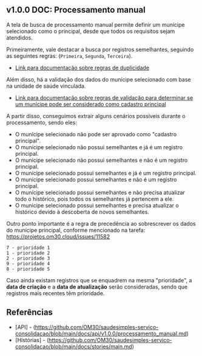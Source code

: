 ## v1.0.0 DOC: Processamento manual

A tela de busca de processamento manual permite definir um munícipe selecionado como o principal, desde que todos os requisitos sejam atendidos.

Primeiramente, vale destacar a busca por registros semelhantes, seguindo as seguintes regras: (`Primeira`, `Segunda`, `Terceira`).

- [Link para documentação sobre regras de duplicidade](https://github.com/OM30/saudesimples-servico-consolidacao/blob/main/docs/stories/busca_municipes_duplicados.md#criterios-de-similaridade-semelhanca)

Além disso, há a validação dos dados do munícipe selecionado com base na unidade de saúde vinculada.

- [Link para documentação sobre regras de validação para determinar se um munícipe pode ser considerado como cadastro principal](https://github.com/OM30/saudesimples-servico-consolidacao/blob/main/docs/stories/municipe_pode_ser_considerado_para_cadastro_principal.md)

A partir disso, conseguimos extrair alguns cenários possíveis durante o processamento, sendo eles:

- O munícipe selecionado não pode ser aprovado como "cadastro principal".
- O munícipe selecionado não possui semelhantes e já é um registro principal.
- O munícipe selecionado não possui semelhantes e não é um registro principal.
- O munícipe selecionado possui semelhantes e já é um registro principal.
- O munícipe selecionado possui semelhantes e não é um registro principal.
- O munícipe selecionado possui semelhantes e não precisa atualizar todo o histórico, pois todos os semelhantes já pertencem a ele.
- O munícipe selecionado possui semelhantes e precisa atualizar o histórico devido à descoberta de novos semelhantes.

Outro ponto importante é a regra de precedência ao sobrescrever os dados do munícipe principal, conforme mencionado na tarefa: https://projetos.om30.cloud/issues/11582

```
7 - prioridade 1
1 - prioridade 2
2 - prioridade 3
9 - prioridade 4
8 - prioridade 5
```

Caso ainda existam registros que se enquadrem na mesma "prioridade", a **data de criação** e a **data de atualização** serão consideradas, sendo que registros mais recentes têm prioridade.

## Referências
- [API] - (https://github.com/OM30/saudesimples-servico-consolidacao/blob/main/docs/api/v1.0.0/processamento_manual.md)
- [Histórias] - (https://github.com/OM30/saudesimples-servico-consolidacao/blob/main/docs/stories/main.md)

